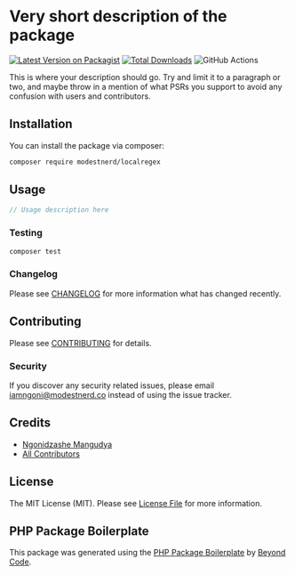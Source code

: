 # Very short description of the package

[![Latest Version on Packagist](https://img.shields.io/packagist/v/modestnerd/localregex.svg?style=flat-square)](https://packagist.org/packages/modestnerd/localregex)
[![Total Downloads](https://img.shields.io/packagist/dt/modestnerd/localregex.svg?style=flat-square)](https://packagist.org/packages/modestnerd/localregex)
![GitHub Actions](https://github.com/modestnerd/localregex/actions/workflows/main.yml/badge.svg)

This is where your description should go. Try and limit it to a paragraph or two, and maybe throw in a mention of what PSRs you support to avoid any confusion with users and contributors.

## Installation

You can install the package via composer:

```bash
composer require modestnerd/localregex
```

## Usage

```php
// Usage description here
```

### Testing

```bash
composer test
```

### Changelog

Please see [CHANGELOG](CHANGELOG.md) for more information what has changed recently.

## Contributing

Please see [CONTRIBUTING](CONTRIBUTING.md) for details.

### Security

If you discover any security related issues, please email iamngoni@modestnerd.co instead of using the issue tracker.

## Credits

-   [Ngonidzashe Mangudya](https://github.com/modestnerd)
-   [All Contributors](../../contributors)

## License

The MIT License (MIT). Please see [License File](LICENSE.md) for more information.

## PHP Package Boilerplate

This package was generated using the [PHP Package Boilerplate](https://laravelpackageboilerplate.com) by [Beyond Code](http://beyondco.de/).
